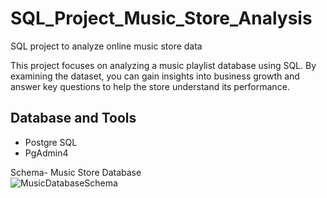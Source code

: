 # SQL_Project_Music_Store_Analysis
SQL project to analyze online music store data

This project focuses on analyzing a music playlist database using SQL. By examining the dataset, you can gain insights into business growth and answer key questions to help the store understand its performance.


## Database and Tools
* Postgre SQL
* PgAdmin4

Schema- Music Store Database  
![MusicDatabaseSchema](https://user-images.githubusercontent.com/112153548/213707717-bfc9f479-52d9-407b-99e1-e94db7ae10a3.png)
